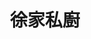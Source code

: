 ---
title: "徐家私廚"
description: "徐家私廚"
layout: shop
keywords:
  - 美食競賽
  - 台灣美食
  - 美食精選
datePublished: "2025-06-30"
dateModified: "2025-07-07"
city: "台北市"
district: "松山區"
address: "台北市松山區復興北路313巷37號"
phone: ""
geo: "25.059043357293007, 121.54656539245775"
google_map: "https://maps.app.goo.gl/fUNQCn4QZYsw2VvM8"
footinder: "https://footinder.com.tw/%E5%8F%B0%E5%8C%97%E5%B8%82%E6%9D%BE%E5%B1%B1%E5%8D%80/168881/"
official: "https://www.instagram.com/ouah.hanchi/"
award:
  - name: "500盤"
    year: "2024"
    entries:
      - dishes:
          - "冰糖叉燒肉"

---